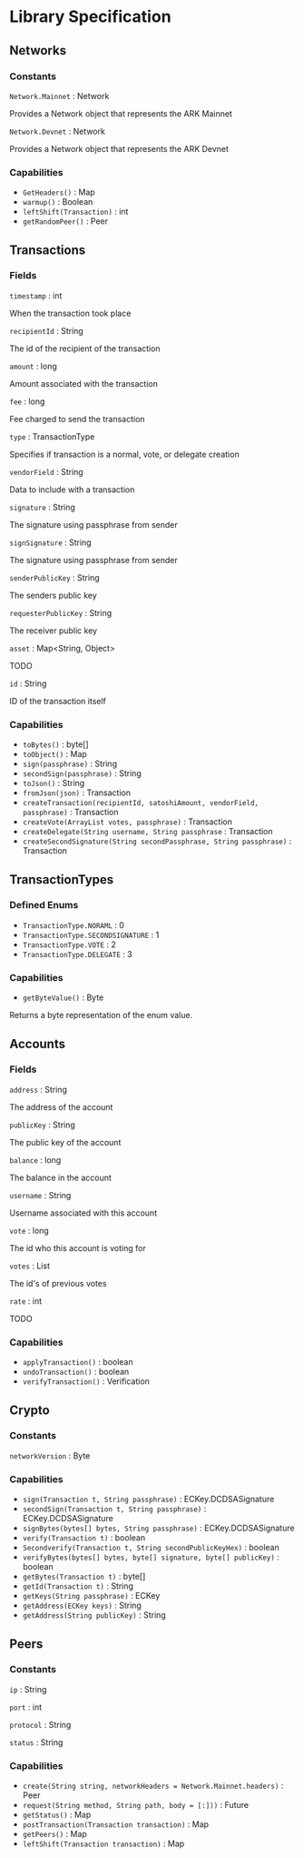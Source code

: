 # Library Specification

## Networks

### Constants

`Network.Mainnet` : Network

Provides a Network object that represents the ARK Mainnet

`Network.Devnet` : Network

Provides a Network object that represents the ARK Devnet

### Capabilities

* `GetHeaders()` : Map
* `warmup()` : Boolean
* `leftShift(Transaction)` : int
* `getRandomPeer()` : Peer

## Transactions

### Fields

`timestamp` : int

When the transaction took place

`recipientId` : String

The id of the recipient of the transaction

`amount` : long

Amount associated with the transaction

`fee` : long

Fee charged to send the transaction

`type` : TransactionType

Specifies if transaction is a normal, vote, or delegate creation

`vendorField` : String

Data to include with a transaction

`signature` : String

The signature using passphrase from sender

`signSignature` : String

The signature using passphrase from sender

`senderPublicKey` : String

The senders public key

`requesterPublicKey` : String

The receiver public key

`asset` : Map<String, Object>

TODO

`id` : String

ID of the transaction itself

### Capabilities

* `toBytes()` : byte[]
* `toObject()` : Map
* `sign(passphrase)` : String
* `secondSign(passphrase)` : String
* `toJson()` : String
* `fromJson(json)` : Transaction
* `createTransaction(recipientId, satoshiAmount, vendorField, passphrase)` : Transaction
* `createVote(ArrayList votes, passphrase)` : Transaction
* `createDelegate(String username, String passphrase` : Transaction
* `createSecondSignature(String secondPassphrase, String passphrase)` : Transaction

## TransactionTypes

### Defined Enums

* `TransactionType.NORAML` : 0
* `TransactionType.SECONDSIGNATURE` : 1
* `TransactionType.VOTE` : 2
* `TransactionType.DELEGATE` : 3

### Capabilities

* `getByteValue()` : Byte

Returns a byte representation of the enum value. 

## Accounts

### Fields

`address` : String

The address of the account

`publicKey` : String

The public key of the account

`balance` : long

The balance in the account

`username` : String

Username associated with this account

`vote` : long
 
The id who this account is voting for

`votes` : List

The id's of previous votes 

`rate` : int

TODO

### Capabilities

* `applyTransaction()` : boolean
* `undoTransaction()` : boolean
* `verifyTransaction()` : Verification

## Crypto

### Constants

`networkVersion` : Byte

### Capabilities

* `sign(Transaction t, String passphrase)` : ECKey.DCDSASignature
* `secondSign(Transaction t, String passphrase)` : ECKey.DCDSASignature
* `signBytes(bytes[] bytes, String passphrase)` : ECKey.DCDSASignature
* `verify(Transaction t)` : boolean
* `Secondverify(Transaction t, String secondPublicKeyHex)` : boolean
* `verifyBytes(bytes[] bytes, byte[] signature, byte[] publicKey)` : boolean
* `getBytes(Transaction t)` : byte[]
* `getId(Transaction t)` : String
* `getKeys(String passphrase)` : ECKey
* `getAddress(ECKey keys)` : String
* `getAddress(String publicKey)` : String

## Peers

### Constants

`ip` : String

`port` : int

`protocol` : String

`status` : String

### Capabilities

* `create(String string, networkHeaders = Network.Mainnet.headers)` : Peer
* `request(String method, String path, body = [:]))` : Future<Request>
* `getStatus()` : Map
* `postTransaction(Transaction transaction)` : Map
* `getPeers()` : Map
* `leftShift(Transaction transaction)` : Map

